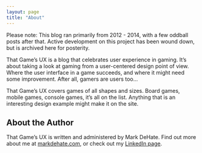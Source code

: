 ```yaml
---
layout: page
title: "About"
---
```


Please note: This blog ran primarily from 2012 - 2014, with a few oddball posts after that. Active development on this project has been wound down, but is archived here for posterity. 

That Game’s UX is a blog that celebrates user experience in gaming. It’s about taking a look at gaming from a user-centered design point of view. Where the user interface in a game succeeds, and where it might need some improvement. After all, gamers are users too…

That Game’s UX covers games of all shapes and sizes. Board games, mobile games, console games, it’s all on the list. Anything that is an interesting design example might make it on the site.

## About the Author

That Game’s UX is written and administered by Mark DeHate. Find out more about me at [markdehate.com](https://markdehate.com), or check out my [LinkedIn page](https://www.linkedin.com/in/markdehate/).
